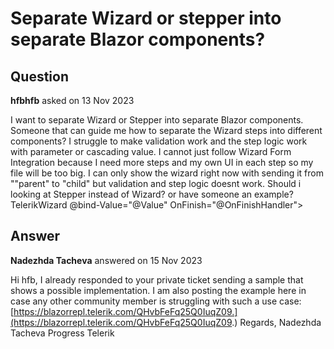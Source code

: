 # Separate Wizard or stepper into separate Blazor components?

## Question

**hfbhfb** asked on 13 Nov 2023

I want to separate Wizard or Stepper into separate Blazor components. Someone that can guide me how to separate the Wizard steps into different components? I struggle to make validation work and the step logic work with parameter or cascading value. I cannot just follow Wizard Form Integration because I need more steps and my own UI in each step so my file will be too big. I can only show the wizard right now with sending it from ""parent" to "child" but validation and step logic doesnt work. Should i looking at Stepper instead of Wizard? or have someone an example? TelerikWizard @bind-Value="@Value" OnFinish="@OnFinishHandler"> <WizardSteps> <PersonalInformationTwo applicationModel="@applicationModel" personalInformationForm="@personalInformationForm" />

## Answer

**Nadezhda Tacheva** answered on 15 Nov 2023

Hi hfb, I already responded to your private ticket sending a sample that shows a possible implementation. I am also posting the example here in case any other community member is struggling with such a use case: [https://blazorrepl.telerik.com/QHvbFeFq25Q0IuqZ09.](https://blazorrepl.telerik.com/QHvbFeFq25Q0IuqZ09.) Regards, Nadezhda Tacheva Progress Telerik
